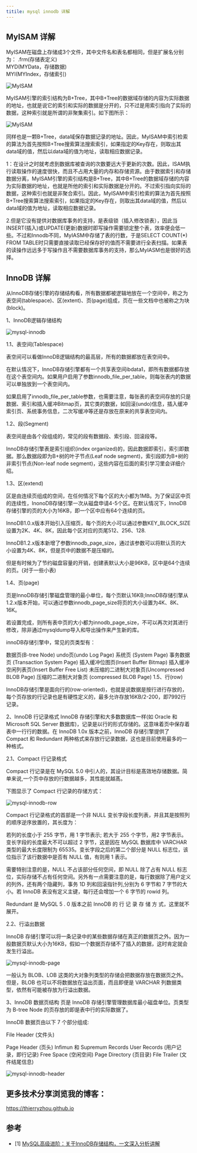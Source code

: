 ```yaml
---
titile: mysql innodb 详解
---
```


## MyISAM 详解

MyISAM在磁盘上存储成3个文件，其中文件名和表名都相同，但是扩展名分别为：
.frm(存储表定义)  
MYD(MYData，存储数据)  
MYI(MYIndex，存储索引)  

![MyISAM](/assets/images/posts/mysql-myisam.png)

MyISAM引擎的索引结构为B+Tree，其中B+Tree的数据域存储的内容为实际数据的地址，也就是说它的索引和实际的数据是分开的，只不过是用索引指向了实际的数据，这种索引就是所谓的非聚集索引。如下图所示：

![MyISAM](/assets/images/posts/mysql-myisam-2.png)

同样也是一颗B+Tree，data域保存数据记录的地址。因此，MyISAM中索引检索的算法为首先按照B+Tree搜索算法搜索索引，如果指定的Key存在，则取出其data域的值，然后以data域的值为地址，读取相应数据记录。

1：在设计之时就考虑到数据库被查询的次数要远大于更新的次数。因此，ISAM执行读取操作的速度很快，而且不占用大量的内存和存储资源。由于数据索引和存储数据分离，MyISAM引擎的索引结构是B+Tree，其中B+Tree的数据域存储的内容为实际数据的地址，也就是所他的索引和实际数据是分开的。不过索引指向实际的数据，这种索引也就是非聚合索引。因此，MyISAM中索引检索的算法为首先按照B+Tree搜索算法搜索索引，如果指定的Key存在，则取出其data域的值，然后以data域的值为地址，读取相应数据记录。

2.但是它没有提供对数据库事务的支持，是表级锁（插入修改锁表），因此当INSERT(插入)或UPDATE(更新)数据时即写操作需要锁定整个表，效率便会低一些。不过和Innodb不同，MyIASM中存储了表的行数，于是SELECT COUNT(*) FROM TABLE时只需要直接读取已经保存好的值而不需要进行全表扫描。如果表的读操作远远多于写操作且不需要数据库事务的支持，那么MyIASM也是很好的选择。

## InnoDB 详解
从InnoDB存储引擎的存储结构看，所有数据都被逻辑地放在一个空间中，称之为表空间(tablespace)、区(extent)、页(page)组成，页在一些文档中也被称之为块(block)。

1、InnoDB逻辑存储结构

![mysql-innodb](/assets/images/posts/mysql-innodb.png)

1.1、表空间(Tablespace)

表空间可以看做InnoDB逻辑结构的最高层，所有的数据都放在表空间中。

在默认情况下，InnoDB存储引擎都有一个共享表空间ibdata1，即所有数据都存放在这个表空间内。如果用户启用了参数innodb_file_per_table，则每张表内的数据可以单独放到一个表空间内。

如果启用了innodb_file_per_table参数，也需要注意，每张表的表空间存放的只是数据、索引和插入缓冲Bitmap页，其它类的数据，如回滚(undo)信息，插入缓冲索引页、系统事务信息，二次写缓冲等还是存放在原来的共享表空间内。

1.2、段(Segment)

表空间是由各个段组成的，常见的段有数据段、索引段、回滚段等。

InnoDB存储引擎表是索引组织(index organized)的，因此数据即索引，索引即数据。那么数据段即为B+树的叶子节点(Leaf node segment)，索引段即为B+树的非索引节点(Non-leaf node segment)，这些内容在后面的索引学习里会详细介绍。

1.3、区(extend)

区是由连续页组成的空间，在任何情况下每个区的大小都为1MB。为了保证区中页的连续性，InonoDB存储引擎一次从磁盘申请4-5个区。在默认情况下，InnoDB存储引擎的页的大小为16KB，即一个区中应有64个连续的页。

InnoDB1.0.x版本开始引入压缩页，每个页的大小可以通过参数KEY_BLOCK_SIZE设置为2K、4K、8K，因此每个区对应的页尾512、256、128.

InnoDB1.2.x版本新增了参数innodb_page_size，通过该参数可以将默认页的大小设置为4K、8K，但是页中的数据不是压缩的。

但是有时候为了节约磁盘容量的开销，创建表默认大小是96KB，区中是64个连续的页。(对于一些小表)

1.4、页(page)

页是InnoDB存储引擎磁盘管理的最小单位，每个页默认16KB;InnoDB存储引擎从1.2.x版本开始，可以通过参数innodb_page_size将页的大小设置为4K、8K、16K。

若设置完成，则所有表中页的大小都为innodb_page_size，不可以再次对其进行修改，除非通过mysqldump导入和导出操作来产生新的库。

innoDB存储引擎中，常见的页类型有：

数据页(B-tree Node)
undo页(undo Log Page)
系统页 (System Page)
事务数据页 (Transaction System Page)
插入缓冲位图页(Insert Buffer Bitmap)
插入缓冲空闲列表页(Insert Buffer Free List)
未压缩的二进制大对象页(Uncompressed BLOB Page)
压缩的二进制大对象页 (compressed BLOB Page)
1.5、行(row)

InnoDB存储引擎是面向行的(row-oriented)，也就是说数据是按行进行存放的，每个页存放的行记录也是有硬性定义的，最多允许存放16KB/2-200，即7992行记录。

2、InnoDB 行记录格式
InnoDB 存储引擎和大多数数据库一样(如 Oracle 和 Microsoft SQL Server 数据库)，记录是以行的形式存储的。这意味着页中保存着表中一行行的数据。在 InnoDB 1.0x 版本之前，InnoDB 存储引擎提供了 Compact 和 Redundant 两种格式来存放行记录数据，这也是目前使用最多的一种格式。

2.1、Compact 行记录格式

Compact 行记录是在 MySQL 5.0 中引人的，其设计目标是髙效地存储数据。简单来说,一个页中存放的行数据越多，其性能就越髙。

下图显示了 Compact 行记录的存储方式：

![mysql-innodb-row](/assets/images/posts/mysql-innodb-row.png)

Compact 行记录格式的首部是一个非 NULL 变长字段长度列表，并且其是按照列的顺序逆序放置的，其长度为：

若列的长度小于 255 字节，用 1 字节表示;
若大于 255 个字节，用2 字节表示。
变长字段的长度最大不可以超过 2 字节，这是因在 MySQL 数据库中 VARCHAR 类型的最大长度限制为 65535。变长字段之后的第二个部分是 NULL 标志位，该位指示了该行数据中是否有 NULL 值，有则用 1 表示。

需要特别注意的是，NULL 不占该部分任何空间，即 NULL 除了占有 NULL 标志位，实际存储不占有任何空间。另外有一点需要注意的是，每行数据除了用户定义的列外，还有两个隐藏列，事务 1D 列和回滚指针列,分别为 6 字节和 7 字节的大小。若 InnoDB 表没有定义主键，每行还会增加一个 6 字节的 rowid 列。

Redundant 是 MySQL 5 . 0 版本之前 InnoDB 的 行 记 录 存 储 方 式，这里就不展开。

2.2、行溢出数据

InnoDB 存储引擎可以将一条记录中的某些数据存储在真正的数据页之外。因为一般数据页默认大小为16KB，假如一个数据页存储不了插入的数据，这时肯定就会发生行溢出。

![mysql-innodb-page](/assets/images/posts/mysql-innodb-page.png)

一般认为 BLOB、LOB 这类的大对象列类型的存储会把数据存放在数据页之外。但是，BLOB 也可以不将数据放在溢出页面，而且即便是 VARCHAR 列数据类型，依然有可能被存放为行溢出数据。

3、InnoDB 数据页结构
页是 InnoDB 存储引擎管理数据库最小磁盘单位。页类型为 B-tree Node 的页存放的即是表中行的实际数据了。

InnoDB 数据页由以下 7 个部分组成:

File Header (文件头)

Page Header (页头)
Infimun 和 Supremum Records
User Records (用户记录，即行记录)
Free Space (空闲空间)
Page Directory (页目录)
File Trailer (文件结尾信息)

![mysql-innodb-header](/assets/images/posts/mysql-innodb-header.png)

## 更多技术分享浏览我的博客：  
https://thierryzhou.github.io

## 参考
- [1] [MySQL高级进阶：关于InnoDB存储结构，一文深入分析讲解](https://www.51cto.com/article/673996.html)